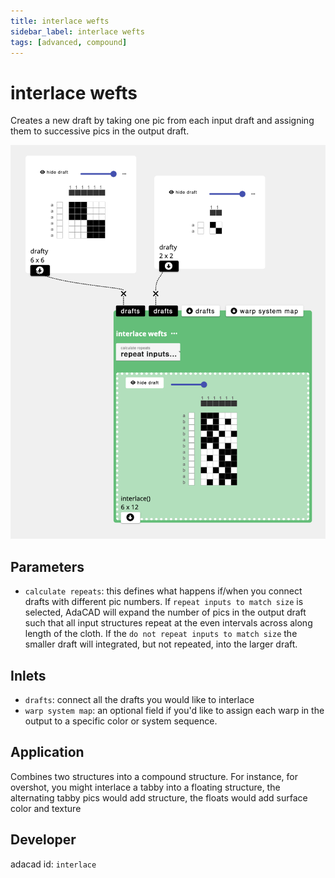```yaml
---
title: interlace wefts
sidebar_label: interlace wefts
tags: [advanced, compound]
---
```

# interlace wefts
Creates a new draft by taking one pic from each input draft and assigning them to successive pics in the output draft.

![file](./img/interlace.png)

## Parameters
- `calculate repeats`: this defines what happens if/when you connect drafts with different pic numbers. If `repeat inputs to match size` is selected, AdaCAD will expand the number of pics in the output draft such that all input structures repeat at the even intervals across along length of the cloth. If the `do not repeat inputs to match size` the smaller draft will integrated, but not repeated, into the larger draft. 

## Inlets
- `drafts`: connect all the drafts you would like to interlace
- `warp system map`: an optional field if you'd like to assign each warp in the output to a specific color or system sequence. 


## Application
Combines two structures into a compound structure. For instance, for overshot, you might interlace a tabby into a floating structure, the alternating tabby pics would add structure, the floats would add surface color and texture

## Developer
adacad id: `interlace`
